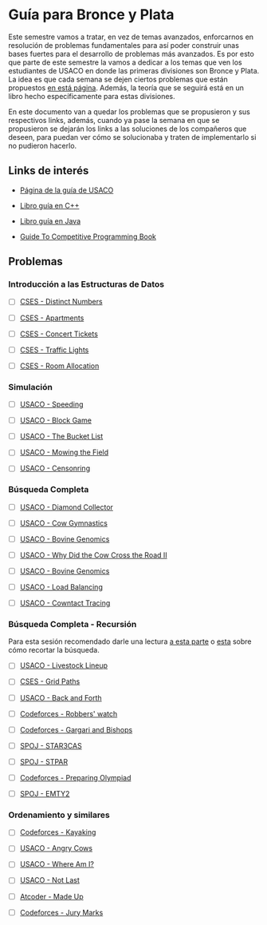 # Guía para Bronce y Plata

Este semestre vamos a tratar, en vez de temas avanzados, enforcarnos en resolución de problemas fundamentales para así poder construir unas bases fuertes para el desarrollo de problemas más avanzados. Es por esto que parte de este semestre la vamos a dedicar a los temas que ven los estudiantes de USACO en donde las primeras divisiones son Bronce y Plata. La idea es que cada semana se dejen ciertos problemas que están propuestos [en está página](https://usaco.guide/). Además, la teoría que se seguirá está en un libro hecho específicamente para estas divisiones. 

En este documento van a quedar los problemas que se propusieron y sus respectivos links, además, cuando ya pase la semana en que se propusieron se dejarán los links a las soluciones de los compañeros que deseen, para puedan ver cómo se solucionaba y traten de implementarlo si no pudieron hacerlo.

## Links de interés

* [Página de la guía de USACO](https://usaco.guide)

* [Libro guía en C++](https://darrenyao.com/usacobook/cpp.pdf)

* [Libro guía en Java](https://darrenyao.com/usacobook/java.pdf)

* [Guide To Competitive Programming Book ](https://drive.google.com/file/d/1K9BQYlaN5uW-swVjMqT708DlddvQAp9p/view?usp=sharing)

## Problemas

### Introducción a las Estructuras de Datos

- [ ] [CSES - Distinct Numbers](https://cses.fi/problemset/task/1621)

- [ ] [CSES - Apartments](https://cses.fi/problemset/task/1084)

- [ ] [CSES - Concert Tickets](https://cses.fi/problemset/task/1091)

- [ ] [CSES - Traffic Lights](https://cses.fi/problemset/task/1163)

- [ ] [CSES - Room Allocation](https://cses.fi/problemset/task/1164)

### Simulación

- [ ] [USACO - Speeding](http://www.usaco.org/index.php?page=viewproblem2&cpid=568)

- [ ] [USACO - Block Game](http://www.usaco.org/index.php?page=viewproblem2&cpid=664)

- [ ] [USACO - The Bucket List](http://www.usaco.org/index.php?page=viewproblem2&cpid=856)

- [ ] [USACO - Mowing the Field](http://www.usaco.org/index.php?page=viewproblem2&cpid=593)

- [ ] [USACO - Censonring](http://www.usaco.org/index.php?page=viewproblem2&cpid=526)

### Búsqueda Completa

- [ ] [USACO - Diamond Collector](http://www.usaco.org/index.php?page=viewproblem2&cpid=639)

- [ ] [USACO - Cow Gymnastics](http://www.usaco.org/index.php?page=viewproblem2&cpid=963)

- [ ] [USACO - Bovine Genomics](http://www.usaco.org/index.php?page=viewproblem2&cpid=736)

- [ ] [USACO - Why Did the Cow Cross the Road II](http://www.usaco.org/index.php?page=viewproblem2&cpid=712)

- [ ] [USACO - Bovine Genomics](http://www.usaco.org/index.php?page=viewproblem2&cpid=739)

- [ ] [USACO - Load Balancing](http://www.usaco.org/index.php?page=viewproblem2&cpid=617)

- [ ] [USACO - Cowntact Tracing](http://www.usaco.org/index.php?page=viewproblem2&cpid=1037)

### Búsqueda Completa - Recursión

Para esta sesión recomendado darle una lectura [a esta parte](https://usaco.guide/CPH.pdf#page=61) o [esta](https://usaco.guide/CP2.pdf#page=58) sobre cómo recortar la búsqueda. 

- [ ] [USACO - Livestock Lineup](http://www.usaco.org/index.php?page=viewproblem2&cpid=965)

- [ ] [CSES - Grid Paths](https://cses.fi/problemset/task/1625)

- [ ] [USACO - Back and Forth](http://www.usaco.org/index.php?page=viewproblem2&cpid=857)

- [ ] [Codeforces - Robbers' watch](https://codeforces.com/problemset/problem/686/C)

- [ ] [Codeforces - Gargari and Bishops](https://codeforces.com/problemset/problem/463/C)

- [ ] [SPOJ - STAR3CAS](https://www.spoj.com/problems/STAR3CAS/en/)

- [ ] [SPOJ - STPAR](https://www.spoj.com/problems/STPAR/en/)

- [ ] [Codeforces - Preparing Olympiad](https://codeforces.com/problemset/problem/550/B)

- [ ] [SPOJ - EMTY2](https://www.spoj.com/problems/EMTY2/en/)

### Ordenamiento y similares

* [ ] [Codeforces - Kayaking](https://codeforces.com/contest/863/problem/B)

- [ ] [USACO - Angry Cows](http://www.usaco.org/index.php?page=viewproblem2&cpid=592)

- [ ] [USACO - Where Am I?](http://www.usaco.org/index.php?page=viewproblem2&cpid=964)

- [ ] [USACO - Not Last](http://www.usaco.org/index.php?page=viewproblem2&cpid=687)

- [ ] [Atcoder - Made Up](https://atcoder.jp/contests/abc202/tasks/abc202_c?lang=en)

- [ ] [Codeforces - Jury Marks](https://codeforces.com/contest/831/problem/C)
